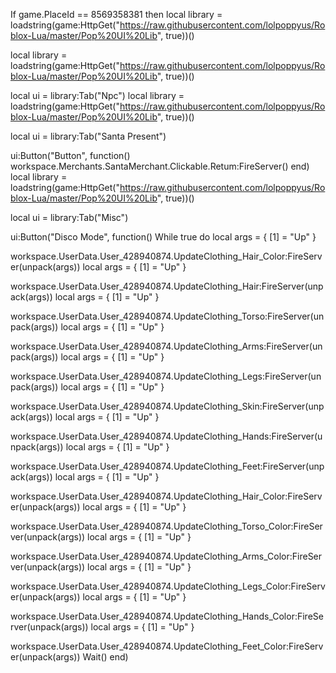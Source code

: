 If game.PlaceId == 8569358381 then
local library = loadstring(game:HttpGet("https://raw.githubusercontent.com/lolpoppyus/Roblox-Lua/master/Pop%20UI%20Lib", true))()


local library = loadstring(game:HttpGet("https://raw.githubusercontent.com/lolpoppyus/Roblox-Lua/master/Pop%20UI%20Lib", true))()

local ui = library:Tab("Npc")
local library = loadstring(game:HttpGet("https://raw.githubusercontent.com/lolpoppyus/Roblox-Lua/master/Pop%20UI%20Lib", true))()

local ui = library:Tab("Santa Present")

ui:Button("Button", function()
    workspace.Merchants.SantaMerchant.Clickable.Retum:FireServer()
end)
local library = loadstring(game:HttpGet("https://raw.githubusercontent.com/lolpoppyus/Roblox-Lua/master/Pop%20UI%20Lib", true))()

local ui = library:Tab("Misc")

ui:Button("Disco Mode", function()
    While true do
local args = {
    [1] = "Up"
}

workspace.UserData.User_428940874.UpdateClothing_Hair_Color:FireServer(unpack(args))
local args = {
    [1] = "Up"
}

workspace.UserData.User_428940874.UpdateClothing_Hair:FireServer(unpack(args))
local args = {
    [1] = "Up"
}

workspace.UserData.User_428940874.UpdateClothing_Torso:FireServer(unpack(args))
local args = {
    [1] = "Up"
}

workspace.UserData.User_428940874.UpdateClothing_Arms:FireServer(unpack(args))
local args = {
    [1] = "Up"
}

workspace.UserData.User_428940874.UpdateClothing_Legs:FireServer(unpack(args))
local args = {
    [1] = "Up"
}

workspace.UserData.User_428940874.UpdateClothing_Skin:FireServer(unpack(args))
local args = {
    [1] = "Up"
}

workspace.UserData.User_428940874.UpdateClothing_Hands:FireServer(unpack(args))
local args = {
    [1] = "Up"
}

workspace.UserData.User_428940874.UpdateClothing_Feet:FireServer(unpack(args))
local args = {
    [1] = "Up"
}

workspace.UserData.User_428940874.UpdateClothing_Hair_Color:FireServer(unpack(args))
local args = {
    [1] = "Up"
}

workspace.UserData.User_428940874.UpdateClothing_Torso_Color:FireServer(unpack(args))
local args = {
    [1] = "Up"
}

workspace.UserData.User_428940874.UpdateClothing_Arms_Color:FireServer(unpack(args))
local args = {
    [1] = "Up"
}

workspace.UserData.User_428940874.UpdateClothing_Legs_Color:FireServer(unpack(args))
local args = {
    [1] = "Up"
}

workspace.UserData.User_428940874.UpdateClothing_Hands_Color:FireServer(unpack(args))
local args = {
    [1] = "Up"
}

workspace.UserData.User_428940874.UpdateClothing_Feet_Color:FireServer(unpack(args))
Wait()
end)

